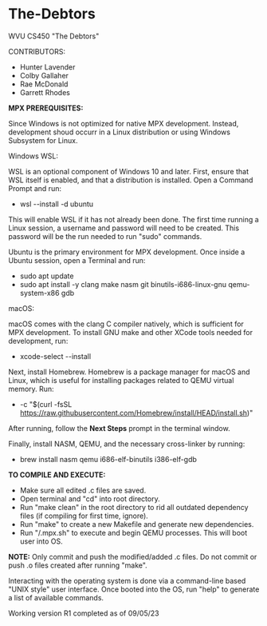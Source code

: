 # The-Debtors

WVU CS450 "The Debtors" 

CONTRIBUTORS:
- Hunter Lavender 
- Colby Gallaher
- Rae McDonald
- Garrett Rhodes

**MPX PREREQUISITES:**

Since Windows is not optimized for native MPX development. Instead, development shoud occurr in a Linux distribution or using Windows Subsystem for Linux.

Windows WSL:

WSL is an optional component of Windows 10 and later. First, ensure that WSL itself is enabled, and that a distribution is installed. Open a Command Prompt and run:

- wsl --install -d ubuntu

This will enable WSL if it has not already been done. The first time running a Linux session, a username and password will need to be created. This password will be the run needed to run "sudo" commands.

Ubuntu is the primary environment for MPX development. Once inside a Ubuntu session, open a Terminal and run:

- sudo apt update
- sudo apt install -y clang make nasm git binutils-i686-linux-gnu qemu-system-x86 gdb


macOS:

macOS comes with the clang C compiler natively, which is sufficient for MPX development. To install GNU make and other XCode tools needed for development, run:

- xcode-select --install

Next, install Homebrew. Homebrew is a package manager for macOS and Linux, which is useful for installing packages related to QEMU virtual memory. Run:

- -c "$(curl -fsSL https://raw.githubusercontent.com/Homebrew/install/HEAD/install.sh)"

After running, follow the **Next Steps** prompt in the terminal window.

Finally, install NASM, QEMU, and the necessary cross-linker by running:

- brew install nasm qemu i686-elf-binutils i386-elf-gdb


**TO COMPILE AND EXECUTE:**

- Make sure all edited .c files are saved.
- Open terminal and "cd" into root directory.
- Run "make clean" in the root directory to rid all outdated dependency files (if compiling for first time, ignore).
- Run "make" to create a new Makefile and generate new dependencies.
- Run "/.mpx.sh" to execute and begin QEMU processes. This will boot user into OS.

**NOTE:** Only commit and push the modified/added .c files. Do not commit or push .o files created after running "make".

Interacting with the operating system is done via a command-line based "UNIX style" user interface. Once booted into the OS, run "help" to generate a list of available commands.

Working version R1 completed as of 09/05/23







